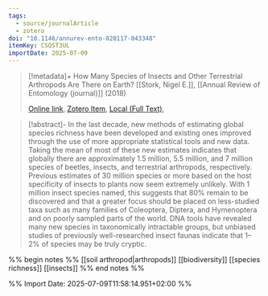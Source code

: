 ```yaml
---
tags:
  - source/journalArticle
  - zotero
doi: "10.1146/annurev-ento-020117-043348"
itemKey: CSQST3UL
importDate: 2025-07-09
---
```

>[!metadata]+
> How Many Species of Insects and Other Terrestrial Arthropods Are There on Earth?
> [[Stork, Nigel E.]], 
> [[Annual Review of Entomology (journal)]] (2018)
> 
> [Online link](https://www.annualreviews.org/content/journals/10.1146/annurev-ento-020117-043348), [Zotero Item](zotero://select/library/items/CSQST3UL), [Local (Full Text)](file://C:/Users/aburg/Documents/references/zotero/storage/RITUA99D/Stork2018_HowMany.pdf), 

>[!abstract]-
>In the last decade, new methods of estimating global species richness have been developed and existing ones improved through the use of more appropriate statistical tools and new data. Taking the mean of most of these new estimates indicates that globally there are approximately 1.5 million, 5.5 million, and 7 million species of beetles, insects, and terrestrial arthropods, respectively. Previous estimates of 30 million species or more based on the host specificity of insects to plants now seem extremely unlikely. With 1 million insect species named, this suggests that 80% remain to be discovered and that a greater focus should be placed on less-studied taxa such as many families of Coleoptera, Diptera, and Hymenoptera and on poorly sampled parts of the world. DNA tools have revealed many new species in taxonomically intractable groups, but unbiased studies of previously well-researched insect faunas indicate that 1–2% of species may be truly cryptic.

%% begin notes %%
[[soil arthropod|arthropods]]
[[biodiversity]]
[[species richness]]
[[insects]]
%% end notes %%

%% Import Date: 2025-07-09T11:58:14.951+02:00 %%
